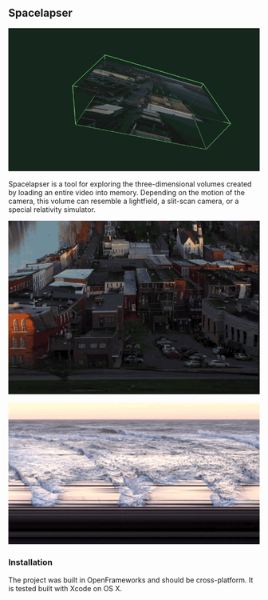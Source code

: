 ## Spacelapser

![Example of Spacelapser being used.](docs/images/gui.gif)

Spacelapser is a tool for exploring the three-dimensional volumes created by loading an entire video into memory. Depending on the motion of the camera, this volume can resemble a lightfield, a slit-scan camera, or a special relativity simulator.

![Example of Spacelapser output.](docs/images/vertical_motion.gif)

![Example of Spacelapser output.](docs/images/ocean.gif)

### Installation

The project was built in OpenFrameworks and should be cross-platform. It is tested built with Xcode on OS X.
